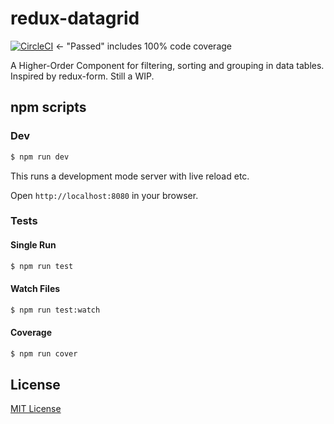 # redux-datagrid

[![CircleCI](https://circleci.com/gh/JamesHageman/redux-datagrid/tree/master.svg?style=svg)](https://circleci.com/gh/JamesHageman/redux-datagrid/tree/master)
<- "Passed" includes 100% code coverage

A Higher-Order Component for filtering, sorting and grouping in data tables. 
Inspired by redux-form. Still a WIP.

## npm scripts

### Dev
```bash
$ npm run dev
```

This runs a development mode server with live reload etc.

Open `http://localhost:8080` in your browser.

### Tests

#### Single Run
```bash
$ npm run test
```

#### Watch Files
```bash
$ npm run test:watch
```

#### Coverage
```bash
$ npm run cover
```

## License

[MIT License][MIT]

[MIT]: ./LICENSE "Mit License"

